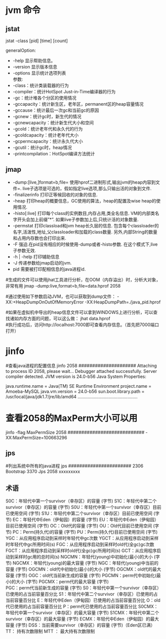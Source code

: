 # jvm 命令 

## jstat   
jstat -class [pid] [time] [count]

generalOption:     
* -help 显示帮助信息。
* -version 显示版本信息
* -options 显示统计选项列表    
参数:     
 * -class：统计类装载器的行为
 * -compiler：统计HotSpot Just-in-Time编译器的行为
 * -gc：统计堆各个分区的使用情况
 * -gccapacity：统计新生区，老年区，permanent区的heap容量情况 
 * -gccause：统计最后一次gc和当前gc的原因
 * -gcnew：统计gc时，新生代的情况 
 * -gcnewcapacity：统计新生代大小和空间
 * -gcold：统计老年代和永久代的行为
 * -gcoldcapacity：统计老年代大小 
 * -gcpermcapacity：统计永久代大小 
 * -gcutil：统计gc时，heap情况 
 * -printcompilation：HotSpot编译方法统计
 
 ## jmap 
  *  -dump:[live,]format=b,file=<filename> 使用hprof二进制形式,输出jvm的heap内容到文件=. live子选项是可选的，假如指定live选项,那么只输出活的对象到文件. 
  *   -finalizerinfo 打印正等候回收的对象的信息.
  *   -heap 打印heap的概要信息，GC使用的算法，heap的配置及wise heap的使用情况.
  *   -histo[:live] 打印每个class的实例数目,内存占用,类全名信息. VM的内部类名字开头会加上前缀”*”. 如果live子参数加上后,只统计活的对象数量. 
  *   -permstat 打印classload和jvm heap长久层的信息. 包含每个classloader的名字,活泼性,地址,父classloader和加载的class数量. 另外,内部String的数量和占用内存数也会打印出来. 
  *   -F 强迫.在pid没有相应的时候使用-dump或者-histo参数. 在这个模式下,live子参数无效. 
  *   -h | -help 打印辅助信息 
  *   -J 传递参数给jmap启动的jvm. 
  *   pid 需要被打印配相信息的java进程id.
  
#生成的文件可以使用jhat工具进行分析，在OOM（内存溢出）时，分析大对象，非常有用
jmap -dump:live,format=b,file=data.hprof 2058

#通过使用如下参数启动JVM，也可以获取到dump文件：
 -XX:+HeapDumpOnOutOfMemoryError
 -XX:HeapDumpPath=./java_pid<pid>.hprof

#如果在虚拟机中导出的heap信息文件可以拿到WINDOWS上进行分析，可以查找诸如内存方面的问题，可以这么做：
jhat data.hprof  
#执行成功后，访问http://localhost:7000即可查看内存信息。（首先把7000端口打开）

# jinfo
#查看java进程的配置信息
jinfo 2058
#####################
Attaching to process ID 2058, please wait...
Debugger attached successfully.
Server compiler detected.
JVM version is 24.0-b56
Java System Properties:

java.runtime.name = Java(TM) SE Runtime Environment
project.name = Amoeba-MySQL
java.vm.version = 24.0-b56
sun.boot.library.path = /usr/local/java/jdk1.7/jre/lib/amd64
................................................

# 查看2058的MaxPerm大小可以用
 jinfo -flag MaxPermSize 2058
############################
-XX:MaxPermSize=100663296

## jps  

#列出系统中所有的java进程
  jps
#######################
2306 Bootstrap
3370 Jps 2058 xxxxxxxxx

## 术语
S0C：年轻代中第一个survivor（幸存区）的容量 (字节)
S1C：年轻代中第二个survivor（幸存区）的容量 (字节)
S0U：年轻代中第一个survivor（幸存区）目前已使用空间 (字节)
S1U：年轻代中第二个survivor（幸存区）目前已使用空间 (字节)
EC：年轻代中Eden（伊甸园）的容量 (字节)
EU：年轻代中Eden（伊甸园）目前已使用空间 (字节)
OC：Old代的容量 (字节)
OU：Old代目前已使用空间 (字节)
PC：Perm(持久代)的容量 (字节)
PU：Perm(持久代)目前已使用空间 (字节)
YGC：从应用程序启动到采样时年轻代中gc次数
YGCT：从应用程序启动到采样时年轻代中gc所用时间(s)
FGC：从应用程序启动到采样时old代(全gc)gc次数
FGCT：从应用程序启动到采样时old代(全gc)gc所用时间(s)
GCT：从应用程序启动到采样时gc用的总时间(s)
NGCMN：年轻代(young)中初始化(最小)的大小 (字节)
NGCMX：年轻代(young)的最大容量 (字节)
NGC：年轻代(young)中当前的容量 (字节)
OGCMN：old代中初始化(最小)的大小 (字节) 
OGCMX：old代的最大容量 (字节)
OGC：old代当前新生成的容量 (字节)
PGCMN：perm代中初始化(最小)的大小 (字节) 
PGCMX：perm代的最大容量 (字节)   
PGC：perm代当前新生成的容量 (字节)
S0：年轻代中第一个survivor（幸存区）已使用的占当前容量百分比
S1：年轻代中第二个survivor（幸存区）已使用的占当前容量百分比
E：年轻代中Eden（伊甸园）已使用的占当前容量百分比
O：old代已使用的占当前容量百分比
P：perm代已使用的占当前容量百分比
S0CMX：年轻代中第一个survivor（幸存区）的最大容量 (字节)
S1CMX：年轻代中第二个survivor（幸存区）的最大容量 (字节)
ECMX：年轻代中Eden（伊甸园）的最大容量 (字节)
DSS：当前需要survivor（幸存区）的容量 (字节)（Eden区已满）
TT： 持有次数限制
MTT ： 最大持有次数限制




 
